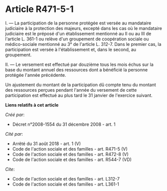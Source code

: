 # Article R471-5-1

I. ― La participation de la personne protégée est versée au mandataire judiciaire à la protection des majeurs, excepté dans
les cas où le mandataire judiciaire est le préposé d'un établissement mentionné au II ou au III de l'article L. 361-1 ou
relève d'un groupement de coopération sociale ou médico-sociale mentionné au 3° de l'article L. 312-7. Dans le premier cas,
la participation est versée à l'établissement et, dans le second, au groupement. 

II. ― Le versement est effectué par douzième tous les mois échus sur la base du montant annuel des ressources dont a
bénéficié la personne protégée l'année précédente. 

Un ajustement du montant de la participation dû compte tenu du montant des ressources perçues pendant l'année du versement de
cette participation est effectué au plus tard le 31 janvier de l'exercice suivant.

**Liens relatifs à cet article**

_Créé par_:

  - Décret n°2008-1554 du 31 décembre 2008 - art. 1

_Cité par_:

  - Arrêté du 31 août 2018 - art. 1 (V)
  - Code de l'action sociale et des familles - art. R471-5 (V)
  - Code de l'action sociale et des familles - art. R472-8 (V)
  - Code de l'action sociale et des familles - art. R544-7 (VD)

_Cite_:

  - Code de l'action sociale et des familles - art. L312-7
  - Code de l'action sociale et des familles - art. L361-1
